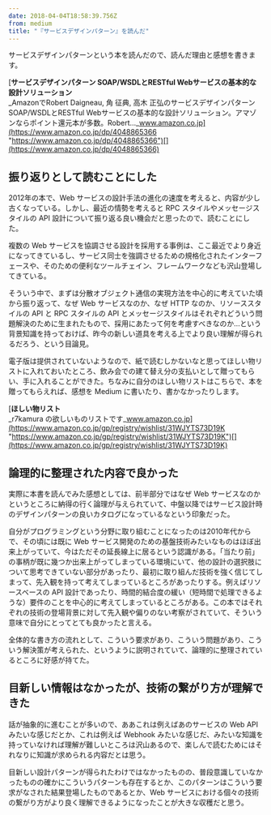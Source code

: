 ```yaml
---
date: 2018-04-04T18:58:39.756Z
from: medium
title: "『サービスデザインパターン』を読んだ"
---
```


サービスデザインパターンという本を読んだので、読んだ理由と感想を書きます。

[**サービスデザインパターン SOAP/WSDLとRESTful Webサービスの基本的な設計ソリューション**  
_AmazonでRobert Daigneau, 角 征典, 高木 正弘のサービスデザインパターン SOAP/WSDLとRESTful Webサービスの基本的な設計ソリューション。アマゾンならポイント還元本が多数。Robert…_www.amazon.co.jp](https://www.amazon.co.jp/dp/4048865366 "https://www.amazon.co.jp/dp/4048865366")[](https://www.amazon.co.jp/dp/4048865366)

## 振り返りとして読むことにした

2012年の本で、Web サービスの設計手法の進化の速度を考えると、内容が少し古くなっている。しかし、最近の情勢を考えると RPC スタイルやメッセージスタイルの API 設計について振り返る良い機会だと思ったので、読むことにした。

複数の Web サービスを協調させる設計を採用する事例は、ここ最近でより身近になってきているし、サービス同士を強調させるための規格化されたインターフェースや、そのための便利なツールチェイン、フレームワークなども沢山登場してきている。

そういう中で、まずは分散オブジェクト通信の実現方法を中心的に考えていた頃から振り返って、なぜ Web サービスなのか、なぜ HTTP なのか、リソーススタイルの API と RPC スタイルの API とメッセージスタイルはそれぞれどういう問題解決のために生まれたもので、採用にあたって何を考慮すべきなのか…という背景知識を持っておけば、昨今の新しい道具を考える上でより良い理解が得られるだろう、という目論見。

電子版は提供されていないようなので、紙で読むしかないなと思ってほしい物リストに入れておいたところ、飲み会での建て替え分の支払いとして贈ってもらい、手に入れることができた。ちなみに自分のほしい物リストはこちらで、本を贈ってもらえれば、感想を Medium に書いたり、書かなかったりします。

[**ほしい物リスト**  
_r7kamura の欲しいものリストです_www.amazon.co.jp](https://www.amazon.co.jp/gp/registry/wishlist/31WJYTS73D19K "https://www.amazon.co.jp/gp/registry/wishlist/31WJYTS73D19K")[](https://www.amazon.co.jp/gp/registry/wishlist/31WJYTS73D19K)

## 論理的に整理された内容で良かった

実際に本書を読んでみた感想としては、前半部分ではなぜ Web サービスなのかというところに納得の行く論理が与えられていて、中盤以降ではサービス設計時のデザインパターンの良いカタログになっているなという印象だった。

自分がプログラミングという分野に取り組むことになったのは2010年代からで、その頃には既に Web サービス開発のための基盤技術みたいなものはほぼ出来上がっていて、今はただその延長線上に居るという認識がある。「当たり前」の事柄が既に幾つか出来上がってしまっている環境にいて、他の設計の選択肢について思考できていない部分があったり、最初に取り組んだ技術を強く信じてしまって、先入観を持って考えてしまっているところがあったりする。例えばリソースベースの API 設計であったり、時間的結合度の緩い（短時間で処理できるような）要件のことを中心的に考えてしまっているところがある。この本ではそれぞれの技術の登場背景に対して先入観や偏りのない考察がされていて、そういう意味で自分にとってとても良かったと言える。

全体的な書き方の流れとして、こういう要求があり、こういう問題があり、こういう解決策が考えられた、というように説明されていて、論理的に整理されているところに好感が持てた。

## 目新しい情報はなかったが、技術の繋がり方が理解できた

話が抽象的に進むことが多いので、ああこれは例えばあのサービスの Web API みたいな感じだとか、これは例えば Webhook みたいな感じだ、みたいな知識を持っていなければ理解が難しいところは沢山あるので、楽しんで読むためにはそれなりに知識が求められる内容だとは思う。

目新しい設計パターンが得られたわけではなかったものの、普段意識していなかったものの確かにこういうパターンも存在するとか、このパターンはこういう要求がなされた結果登場したものであるとか、Web サービスにおける個々の技術の繋がり方がより良く理解できるようになったことが大きな収穫だと思う。
